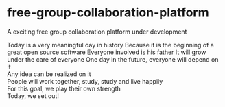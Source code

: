 # free-group-collaboration-platform
A exciting free group collaboration platform under development

Today is a very meaningful day in history 
Because it is the beginning of a great open source software 
Everyone involved is his father	
It will grow under the care of everyone	
One day in the future, everyone will depend on it	
Any idea can be realized on it	
People will work together, study, study and live happily	
For this goal, we play their own strength	
Today, we set out!	
